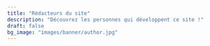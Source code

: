 ```yaml
---
title: "Rédacteurs du site"
description: "Découvrez les personnes qui développent ce site !"
draft: false
bg_image: "images/banner/author.jpg"
---
```


